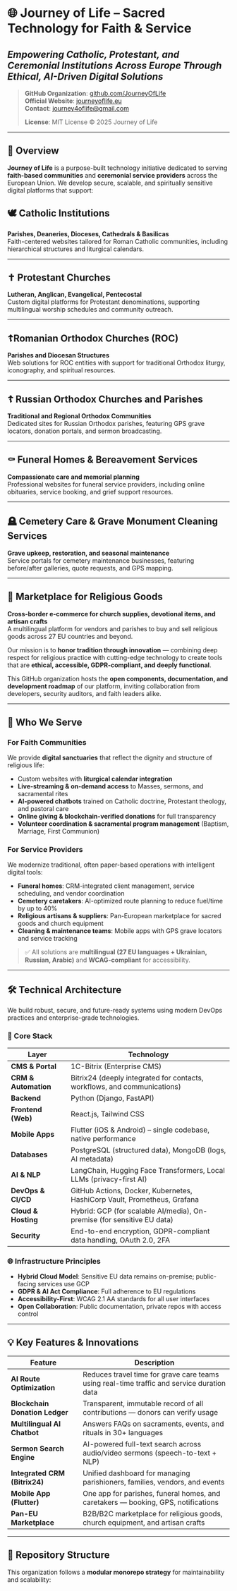 # 🌐 Journey of Life – Sacred Technology for Faith & Service  
## *Empowering Catholic, Protestant, and Ceremonial Institutions Across Europe Through Ethical, AI-Driven Digital Solutions*

> **GitHub Organization**: [github.com/JourneyOfLife](https://github.com/JourneyOfLife)  
> **Official Website**: [journeyoflife.eu](https://journey-of-life.site/)  
> **Contact**: journey4oflife@gmail.com
> 
> **License**: MIT License © 2025 Journey of Life

---

## 📌 Overview

**Journey of Life** is a purpose-built technology initiative dedicated to serving **faith-based communities** and **ceremonial service providers** across the European Union. We develop secure, scalable, and spiritually sensitive digital platforms that support:

## 🕊️ Catholic Institutions  
**Parishes, Deaneries, Dioceses, Cathedrals & Basilicas**  
Faith-centered websites tailored for Roman Catholic communities, including hierarchical structures and liturgical calendars.

---

## ✝️ Protestant Churches  
**Lutheran, Anglican, Evangelical, Pentecostal**  
Custom digital platforms for Protestant denominations, supporting multilingual worship schedules and community outreach.

---

## ☦️Romanian Orthodox Churches (ROC)  
**Parishes and Diocesan Structures**  
Web solutions for ROC entities with support for traditional Orthodox liturgy, iconography, and spiritual resources.

---

## ☦️ Russian Orthodox Churches and Parishes  
**Traditional and Regional Orthodox Communities**  
Dedicated sites for Russian Orthodox parishes, featuring GPS grave locators, donation portals, and sermon broadcasting.

---

## ⚰️ Funeral Homes & Bereavement Services  
**Compassionate care and memorial planning**  
Professional websites for funeral service providers, including online obituaries, service booking, and grief support resources.

---

## 🪦 Cemetery Care & Grave Monument Cleaning Services  
**Grave upkeep, restoration, and seasonal maintenance**  
Service portals for cemetery maintenance businesses, featuring before/after galleries, quote requests, and GPS mapping.

---

## 🛒 Marketplace for Religious Goods  
**Cross-border e-commerce for church supplies, devotional items, and artisan crafts**  
A multilingual platform for vendors and parishes to buy and sell religious goods across 27 EU countries and beyond.


Our mission is to **honor tradition through innovation** — combining deep respect for religious practice with cutting-edge technology to create tools that are **ethical, accessible, GDPR-compliant, and deeply functional**.

This GitHub organization hosts the **open components, documentation, and development roadmap** of our platform, inviting collaboration from developers, security auditors, and faith leaders alike.

---

## 🎯 Who We Serve

### For Faith Communities
We provide **digital sanctuaries** that reflect the dignity and structure of religious life:
- Custom websites with **liturgical calendar integration**
- **Live-streaming & on-demand access** to Masses, sermons, and sacramental rites
- **AI-powered chatbots** trained on Catholic doctrine, Protestant theology, and pastoral care
- **Online giving & blockchain-verified donations** for full transparency
- **Volunteer coordination & sacramental program management** (Baptism, Marriage, First Communion)

### For Service Providers
We modernize traditional, often paper-based operations with intelligent digital tools:
- **Funeral homes**: CRM-integrated client management, service scheduling, and vendor coordination
- **Cemetery caretakers**: AI-optimized route planning to reduce fuel/time by up to 40%
- **Religious artisans & suppliers**: Pan-European marketplace for sacred goods and church equipment
- **Cleaning & maintenance teams**: Mobile apps with GPS grave locators and service tracking

> ✅ All solutions are **multilingual (27 EU languages + Ukrainian, Russian, Arabic)** and **WCAG-compliant** for accessibility.

---

## 🛠️ Technical Architecture

We build robust, secure, and future-ready systems using modern DevOps practices and enterprise-grade technologies.

### 🔧 Core Stack
| Layer               | Technology                                                                 |
|---------------------|----------------------------------------------------------------------------|
| **CMS & Portal**     | 1C-Bitrix (Enterprise CMS)                                                 |
| **CRM & Automation** | Bitrix24 (deeply integrated for contacts, workflows, and communications)   |
| **Backend**          | Python (Django, FastAPI)                                                   |
| **Frontend (Web)**   | React.js, Tailwind CSS                                                       |
| **Mobile Apps**      | Flutter (iOS & Android) – single codebase, native performance              |
| **Databases**        | PostgreSQL (structured data), MongoDB (logs, AI metadata)                  |
| **AI & NLP**         | LangChain, Hugging Face Transformers, Local LLMs (privacy-first AI)        |
| **DevOps & CI/CD**   | GitHub Actions, Docker, Kubernetes, HashiCorp Vault, Prometheus, Grafana   |
| **Cloud & Hosting**  | Hybrid: GCP (for scalable AI/media), On-premise (for sensitive EU data)    |
| **Security**         | End-to-end encryption, GDPR-compliant data handling, OAuth 2.0, 2FA        |

### 🌐 Infrastructure Principles
- **Hybrid Cloud Model**: Sensitive EU data remains on-premise; public-facing services use GCP
- **GDPR & AI Act Compliance**: Full adherence to EU regulations
- **Accessibility-First**: WCAG 2.1 AA standards for all user interfaces
- **Open Collaboration**: Public documentation, private repos with access control

---

## 💡 Key Features & Innovations

| Feature                          | Description |
|----------------------------------|-----------|
| **AI Route Optimization**        | Reduces travel time for grave care teams using real-time traffic and service duration data |
| **Blockchain Donation Ledger**   | Transparent, immutable record of all contributions — donors can verify usage |
| **Multilingual AI Chatbot**      | Answers FAQs on sacraments, events, and rituals in 30+ languages |
| **Sermon Search Engine**         | AI-powered full-text search across audio/video sermons (speech-to-text + NLP) |
| **Integrated CRM (Bitrix24)**    | Unified dashboard for managing parishioners, families, vendors, and events |
| **Mobile App (Flutter)**         | One app for parishes, funeral homes, and caretakers — booking, GPS, notifications |
| **Pan-EU Marketplace**           | B2B/B2C marketplace for religious goods, church equipment, and artisan crafts |

---

## 🧩 Repository Structure

This organization follows a **modular monorepo strategy** for maintainability and scalability:
